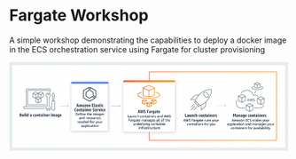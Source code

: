 # Fargate Workshop

A simple workshop demonstrating the capabilities to deploy a docker image in the ECS orchestration service using Fargate for cluster provisioning

![image](_media/fargate.png)

